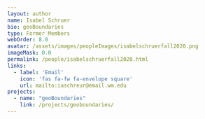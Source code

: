 ```yaml
---
layout: author
name: Isabel Schruer
bio: geoBoundaries
type: Former Members
webOrder: 8.0
avatar: /assets/images/peopleImages/isabelschruerfall2020.png
imageMask: 0.0
permalink: /people/isabelschruerfall2020.html 
links:
  - label: 'Email'
    icon: 'fas fa-fw fa-envelope square'
    url: mailto:iaschreur@email.wm.edu
projects:
  - name: "geoBoundaries"
    link: /projects/geoboundaries/
---
```

